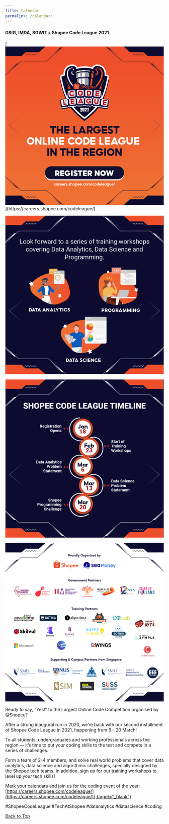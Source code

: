 ```yaml
---
title: Calendar
permalink: /calendar/
---
```


<a name="top"></a>

<a name="5"></a>
<h4><strong>DSIG, IMDA, SGWIT x Shopee Code League 2021</strong></h4>
[<img src="/images/calendar/SCL_2021_Wave1_1.jpg">](https://careers.shopee.com/codeleague/)

[<img src="/images/calendar/SCL_2021_Wave1_2.jpg">](https://careers.shopee.com/codeleague/)

[<img src="/images/calendar/SCL_2021_Wave1_3.jpg">](https://careers.shopee.com/codeleague/)

[<img src="/images/calendar/SCL_2021_Wave1_4.jpg">](https://careers.shopee.com/codeleague/)

Ready to say, “Yes!” to the Largest Online Code Competition organised by @Shopee? 

After a strong inaugural run in 2020, we’re back with our second installment of Shopee Code League in 2021, happening from 6 - 20 March! 

To all students, undergraduates and working professionals across the region — it’s time to put your coding skills to the test and compete in a series of challenges.

Form a team of 2-4 members, and solve real world problems that cover data analytics, data science and algorithmic challenges, specially designed by the Shopee tech teams. In addition, sign up for our training workshops to level up your tech skills!

Mark your calendars and join us for the coding event of the year: [https://careers.shopee.com/codeleague/](https://careers.shopee.com/codeleague/){:target="_blank"}

#ShopeeCodeLeague #TechAtShopee #datanalytics #datascience #coding

[Back to Top](#top)